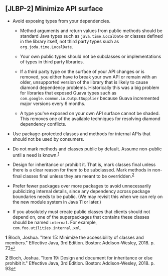 [JLBP-2] Minimize API surface
-----------------------------

- Avoid exposing types from your dependencies.

  - Method arguments and return values from public methods should be standard Java 
    types such as `java.time.LocalDate` or classes defined in the library itself,
    not third party types such as `org.joda.time.LocalDate`.

  - Your own public types should not be subclasses or implementations of types
    in third party libraries.  

  - If a third party type on the surface of your API changes or is removed, 
    you either have to break your own API or remain with an older,
    unsupported version of the library that is likely to cause diamond dependency
    problems. Historically this was a big problem for libraries that exposed Guava types
    such as `com.google.common.io.OutputSupplier` because Guava incremented major versions
    every 6 months.

  - A type you've exposed on your own API surface cannot be shaded. This removes
    one of the available techniques for resolving diamond dependency conflicts. 

- Use package-protected classes and methods for internal APIs that should not be used by consumers.

- Do not mark methods and classes public by default. Assume non-public until a need is 
  known.<sup id='a1'>[1](#item15)</sup>

- Design for inheritance or prohibit it. That is, mark classes final unless there is a clear
  reason for them to be subclassed. Mark methods in non-final classes final unless they
  are meant to be overridden.<sup id='a2'>[2](#item19)</sup>

- Prefer fewer packages over more packages to avoid
  unnecessarily publicizing internal details,
  since any dependency across package boundaries needs to be
  public. (We may revisit this when we can rely on
  the new module system in Java 11 or later.) 

- If you absolutely must create public classes that clients should not depend on,
  one of the superpackages that contains these classes should be named `internal`.
  For example, `com.foo.utilities.internal.xml`. 

<b id="item15">1</b> Bloch, Joshua. "Item 15: Minimize the accessibility of classes and members."
Effective Java, 3rd Edition. Boston: Addison-Wesley, 2018. p. 73[↩](#a1)

<b id="item19">2</b> Bloch, Joshua. "Item 19: Design and document for inheritance or else 
prohibit it." Effective Java, 3rd Edition. Boston: Addison-Wesley, 2018. p. 93[↩](#a2)

